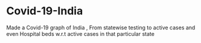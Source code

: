 # Covid-19-India

Made a Covid-19 graph of India  , From statewise testing to active cases and even Hospital beds w.r.t active cases in that particular state
